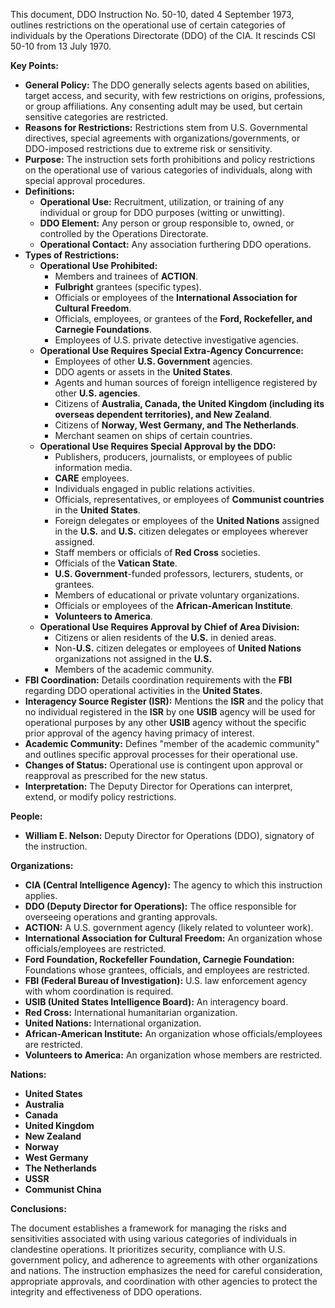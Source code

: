 This document, DDO Instruction No. 50-10, dated 4 September 1973, outlines restrictions on the operational use of certain categories of individuals by the Operations Directorate (DDO) of the CIA. It rescinds CSI 50-10 from 13 July 1970.

**Key Points:**

*   **General Policy:** The DDO generally selects agents based on abilities, target access, and security, with few restrictions on origins, professions, or group affiliations. Any consenting adult may be used, but certain sensitive categories are restricted.
*   **Reasons for Restrictions:** Restrictions stem from U.S. Governmental directives, special agreements with organizations/governments, or DDO-imposed restrictions due to extreme risk or sensitivity.
*   **Purpose:** The instruction sets forth prohibitions and policy restrictions on the operational use of various categories of individuals, along with special approval procedures.
*   **Definitions:**
    *   **Operational Use:** Recruitment, utilization, or training of any individual or group for DDO purposes (witting or unwitting).
    *   **DDO Element:** Any person or group responsible to, owned, or controlled by the Operations Directorate.
    *   **Operational Contact:** Any association furthering DDO operations.
*   **Types of Restrictions:**
    *   **Operational Use Prohibited:**
        *   Members and trainees of **ACTION**.
        *   **Fulbright** grantees (specific types).
        *   Officials or employees of the **International Association for Cultural Freedom**.
        *   Officials, employees, or grantees of the **Ford, Rockefeller, and Carnegie Foundations**.
        *   Employees of U.S. private detective investigative agencies.
    *   **Operational Use Requires Special Extra-Agency Concurrence:**
        *   Employees of other **U.S. Government** agencies.
        *   DDO agents or assets in the **United States**.
        *   Agents and human sources of foreign intelligence registered by other **U.S. agencies**.
        *   Citizens of **Australia, Canada, the United Kingdom (including its overseas dependent territories), and New Zealand**.
        *   Citizens of **Norway, West Germany, and The Netherlands**.
        *   Merchant seamen on ships of certain countries.
    *   **Operational Use Requires Special Approval by the DDO:**
        *   Publishers, producers, journalists, or employees of public information media.
        *   **CARE** employees.
        *   Individuals engaged in public relations activities.
        *   Officials, representatives, or employees of **Communist countries** in the **United States**.
        *   Foreign delegates or employees of the **United Nations** assigned in the **U.S.** and **U.S.** citizen delegates or employees wherever assigned.
        *   Staff members or officials of **Red Cross** societies.
        *   Officials of the **Vatican State**.
        *   **U.S. Government**-funded professors, lecturers, students, or grantees.
        *   Members of educational or private voluntary organizations.
        *   Officials or employees of the **African-American Institute**.
        *   **Volunteers to America**.
    *   **Operational Use Requires Approval by Chief of Area Division:**
        *   Citizens or alien residents of the **U.S.** in denied areas.
        *   Non-**U.S.** citizen delegates or employees of **United Nations** organizations not assigned in the **U.S.**
        *   Members of the academic community.
*   **FBI Coordination:** Details coordination requirements with the **FBI** regarding DDO operational activities in the **United States**.
*   **Interagency Source Register (ISR):** Mentions the **ISR** and the policy that no individual registered in the **ISR** by one **USIB** agency will be used for operational purposes by any other **USIB** agency without the specific prior approval of the agency having primacy of interest.
*   **Academic Community:** Defines "member of the academic community" and outlines specific approval processes for their operational use.
*   **Changes of Status:** Operational use is contingent upon approval or reapproval as prescribed for the new status.
*   **Interpretation:** The Deputy Director for Operations can interpret, extend, or modify policy restrictions.

**People:**

*   **William E. Nelson:** Deputy Director for Operations (DDO), signatory of the instruction.

**Organizations:**

*   **CIA (Central Intelligence Agency):** The agency to which this instruction applies.
*   **DDO (Deputy Director for Operations):** The office responsible for overseeing operations and granting approvals.
*   **ACTION:** A U.S. government agency (likely related to volunteer work).
*   **International Association for Cultural Freedom:** An organization whose officials/employees are restricted.
*   **Ford Foundation, Rockefeller Foundation, Carnegie Foundation:** Foundations whose grantees, officials, and employees are restricted.
*   **FBI (Federal Bureau of Investigation):** U.S. law enforcement agency with whom coordination is required.
*   **USIB (United States Intelligence Board):** An interagency board.
*   **Red Cross:** International humanitarian organization.
*   **United Nations:** International organization.
*   **African-American Institute:** An organization whose officials/employees are restricted.
*   **Volunteers to America:** An organization whose members are restricted.

**Nations:**

*   **United States**
*   **Australia**
*   **Canada**
*   **United Kingdom**
*   **New Zealand**
*   **Norway**
*   **West Germany**
*   **The Netherlands**
*   **USSR**
*   **Communist China**

**Conclusions:**

The document establishes a framework for managing the risks and sensitivities associated with using various categories of individuals in clandestine operations. It prioritizes security, compliance with U.S. government policy, and adherence to agreements with other organizations and nations. The instruction emphasizes the need for careful consideration, appropriate approvals, and coordination with other agencies to protect the integrity and effectiveness of DDO operations.

